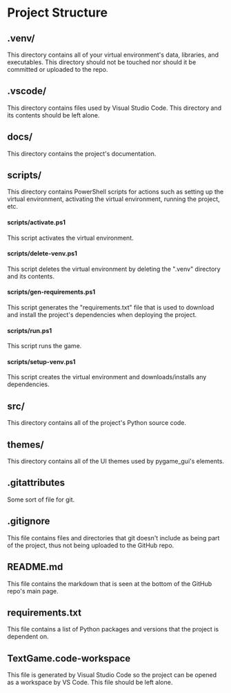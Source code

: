 # Project Structure
## .venv/
This directory contains all of your virtual environment's data, libraries, and executables. This directory should not be touched nor should it be committed or uploaded to the repo.
## .vscode/
This directory contains files used by Visual Studio Code. This directory and its contents should be left alone.
## docs/
This directory contains the project's documentation.
## scripts/
This directory contains PowerShell scripts for actions such as setting up the virtual environment, activating the virtual environment, running the project, etc.
#### scripts/activate.ps1
This script activates the virtual environment.
#### scripts/delete-venv.ps1
This script deletes the virtual environment by deleting the ".venv" directory and its contents.
#### scripts/gen-requirements.ps1
This script generates the "requirements.txt" file that is used to download and install the project's dependencies when deploying the project.
#### scripts/run.ps1
This script runs the game.
#### scripts/setup-venv.ps1
This script creates the virtual environment and downloads/installs any dependencies.
## src/
This directory contains all of the project's Python source code.
## themes/
This directory contains all of the UI themes used by pygame_gui's elements.
## .gitattributes
Some sort of file for git.
## .gitignore
This file contains files and directories that git doesn't include as being part of the project, thus not being uploaded to the GitHub repo.
## README.md
This file contains the markdown that is seen at the bottom of the GitHub repo's main page.
## requirements.txt
This file contains a list of Python packages and versions that the project is dependent on.
## TextGame.code-workspace
This file is generated by Visual Studio Code so the project can be opened as a workspace by VS Code. This file should be left alone.